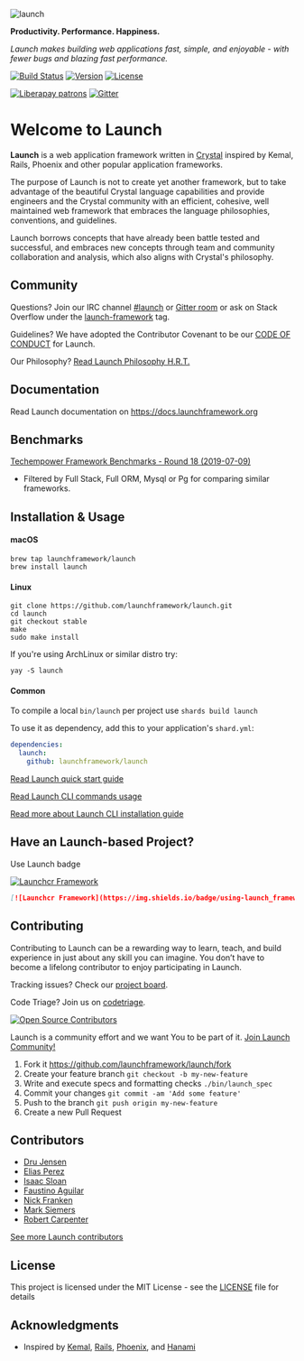 ![launch](https://github.com/launchframework/site-assets/raw/master/images/launch-horizontal.png)

**Productivity. Performance. Happiness.**

_Launch makes building web applications fast, simple, and enjoyable - with fewer bugs and blazing fast performance._

[![Build Status](https://travis-ci.org/launchframework/launch.svg?branch=master)](https://travis-ci.org/launchframework/launch)
[![Version](https://img.shields.io/github/tag/launchframework/launch.svg?maxAge=360&label=version)](https://github.com/launchframework/launch/releases/latest)
[![License](https://img.shields.io/github/license/launchframework/launch.svg)](https://github.com/launchframework/launch/blob/master/LICENSE)

[![Liberapay patrons](https://img.shields.io/liberapay/patrons/launch-framework.svg?label=liberapay%20patrons)](https://liberapay.com/launch-framework/)
[![Gitter](https://img.shields.io/gitter/room/launchframework/launch.svg)](https://gitter.im/launchframework/launch)

# Welcome to Launch

**Launch** is a web application framework written in [Crystal](https://crystal-lang.org/) inspired by Kemal, Rails, Phoenix and other popular application frameworks.

The purpose of Launch is not to create yet another framework, but to take advantage of the beautiful Crystal language capabilities and provide engineers and the Crystal community with an efficient, cohesive, well maintained web framework that embraces the language philosophies, conventions, and guidelines.

Launch borrows concepts that have already been battle tested and successful, and embraces new concepts through team and community collaboration and analysis, which also aligns with Crystal's philosophy.

## Community

Questions? Join our IRC channel [#launch](https://webchat.freenode.net/?channels=#launch) or [Gitter room](https://gitter.im/launchframework/launch) or ask on Stack Overflow under the [launch-framework](https://stackoverflow.com/questions/tagged/launch-framework) tag.

Guidelines? We have adopted the Contributor Covenant to be our [CODE OF CONDUCT](.github/CODE_OF_CONDUCT.md) for Launch.

Our Philosophy? [Read Launch Philosophy H.R.T.](.github/AMBER_PHILOSOPHY.md)

## Documentation

Read Launch documentation on https://docs.launchframework.org

## Benchmarks

[Techempower Framework Benchmarks - Round 18 (2019-07-09)](https://www.techempower.com/benchmarks/#section=data-r18&hw=ph&test=json&c=6&d=9&o=e)

* Filtered by Full Stack, Full ORM, Mysql or Pg for comparing similar frameworks.

## Installation & Usage

#### macOS

```
brew tap launchframework/launch
brew install launch
```

#### Linux

```
git clone https://github.com/launchframework/launch.git
cd launch
git checkout stable
make
sudo make install
```

If you're using ArchLinux or similar distro try:

```
yay -S launch
```

#### Common

To compile a local `bin/launch` per project use `shards build launch`

To use it as dependency, add this to your application's `shard.yml`:

```yaml
dependencies:
  launch:
    github: launchframework/launch
```

[Read Launch quick start guide](https://docs.launchframework.org/launch/getting-started)

[Read Launch CLI commands usage](https://docs.launchframework.org/launch/cli)

[Read more about Launch CLI installation guide](https://docs.launchframework.org/launch/guides/installation)

## Have an Launch-based Project?

Use Launch badge

[![Launchcr Framework](https://img.shields.io/badge/using-launch_framework-orange.svg)](https://launchframework.org/)

```markdown
[![Launchcr Framework](https://img.shields.io/badge/using-launch_framework-orange.svg)](https://launchframework.org/)
```

## Contributing

Contributing to Launch can be a rewarding way to learn, teach, and build experience in just about any skill you can imagine. You don’t have to become a lifelong contributor to enjoy participating in Launch.

Tracking issues? Check our [project board](https://github.com/orgs/launchframework/projects/1?fullscreen=true).

Code Triage? Join us on [codetriage](https://www.codetriage.com/launchframework/launch).

[![Open Source Contributors](https://www.codetriage.com/launchframework/launch/badges/users.svg)](https://www.codetriage.com/launchframework/launch)

Launch is a community effort and we want You to be part of it. [Join Launch Community!](https://github.com/launchframework/launch/blob/master/.github/CONTRIBUTING.md)

1. Fork it https://github.com/launchframework/launch/fork
2. Create your feature branch `git checkout -b my-new-feature`
3. Write and execute specs and formatting checks `./bin/launch_spec`
4. Commit your changes `git commit -am 'Add some feature'`
5. Push to the branch `git push origin my-new-feature`
6. Create a new Pull Request

## Contributors

- [Dru Jensen](https://github.com/drujensen "drujensen")
- [Elias Perez](https://github.com/eliasjpr "eliasjpr")
- [Isaac Sloan](https://github.com/elorest "elorest")
- [Faustino Aguilar](https://github.com/faustinoaq "faustinoaq")
- [Nick Franken](https://github.com/fridgerator "fridgerator")
- [Mark Siemers](https://github.com/marksiemers "marksiemers")
- [Robert Carpenter](https://github.com/robacarp "robacarp")

[See more Launch contributors](https://github.com/launchframework/launch/graphs/contributors)

## License

This project is licensed under the MIT License - see the [LICENSE](LICENSE) file for details

## Acknowledgments

* Inspired by [Kemal](https://kemalcr.com/), [Rails](https://rubyonrails.org/), [Phoenix](https://phoenixframework.org/), and [Hanami](https://hanamirb.org/)
